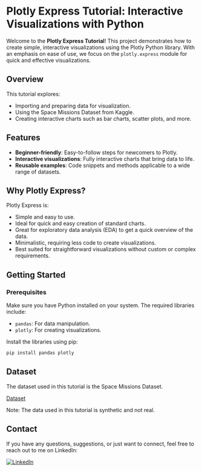 # Plotly Express Tutorial: Interactive Visualizations with Python

Welcome to the **Plotly Express Tutorial**! This project demonstrates how to create simple, interactive visualizations using the Plotly Python library. With an emphasis on ease of use, we focus on the `plotly.express` module for quick and effective visualizations.

## Overview
This tutorial explores:

- Importing and preparing data for visualization.
- Using the Space Missions Dataset from Kaggle.
- Creating interactive charts such as bar charts, scatter plots, and more.

## Features
- **Beginner-friendly**: Easy-to-follow steps for newcomers to Plotly.
- **Interactive visualizations**: Fully interactive charts that bring data to life.
- **Reusable examples**: Code snippets and methods applicable to a wide range of datasets.

## Why Plotly Express?
Plotly Express is:

- Simple and easy to use.
- Ideal for quick and easy creation of standard charts.
- Great for exploratory data analysis (EDA) to get a quick overview of the data.
- Minimalistic, requiring less code to create visualizations.
- Best suited for straightforward visualizations without custom or complex requirements.

## Getting Started

### Prerequisites
Make sure you have Python installed on your system. The required libraries include:

- `pandas`: For data manipulation.
- `plotly`: For creating visualizations.

Install the libraries using pip:

```bash
pip install pandas plotly
```
## Dataset
The dataset used in this tutorial is the Space Missions Dataset.

[Dataset](https://www.kaggle.com/datasets/sameerk2004/space-missions-dataset)

Note: The data used in this tutorial is synthetic and not real.

## Contact
If you have any questions, suggestions, or just want to connect, feel free to reach out to me on LinkedIn:

[![LinkedIn](https://img.shields.io/badge/LinkedIn-Connect-blue?style=for-the-badge&logo=linkedin)](https://www.linkedin.com/notifications/?filter=all)
